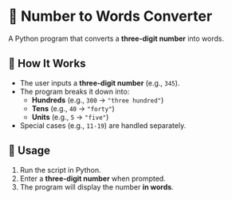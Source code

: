 # 🔢 Number to Words Converter

A Python program that converts a **three-digit number** into words.

## 📝 How It Works
- The user inputs a **three-digit number** (e.g., `345`).
- The program breaks it down into:
  - **Hundreds** (e.g., `300` → `"three hundred"`)
  - **Tens** (e.g., `40` → `"forty"`)
  - **Units** (e.g., `5` → `"five"`)
- Special cases (e.g., `11-19`) are handled separately.

## 🚀 Usage
1. Run the script in Python.
2. Enter a **three-digit number** when prompted.
3. The program will display the number **in words**.

